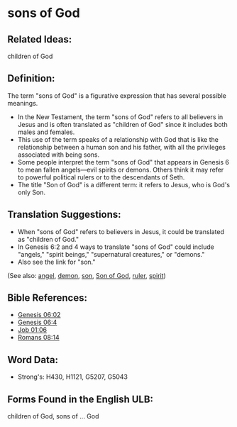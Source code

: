 # sons of God

## Related Ideas:

children of God


## Definition:

The term "sons of God" is a figurative expression that has several possible meanings.

* In the New Testament, the term "sons of God" refers to all believers in Jesus and is often translated as "children of God" since it includes both males and females.
* This use of the term speaks of a relationship with God that is like the relationship between a human son and his father, with all the privileges associated with being sons.
* Some people interpret the term "sons of God" that appears in Genesis 6 to mean fallen angels—evil spirits or demons. Others think it may refer to powerful political rulers or to the descendants of Seth.
* The title "Son of God" is a different term: it refers to Jesus, who is God's only Son.

## Translation Suggestions:

* When "sons of God" refers to believers in Jesus, it could be translated as "children of God."
* In Genesis 6:2 and 4 ways to translate "sons of God" could include "angels," "spirit beings," "supernatural creatures," or "demons."
* Also see the link for "son."

(See also: [angel](../kt/angel.md), [demon](../kt/demon.md), [son](../kt/son.md), [Son of God](../kt/sonofgod.md), [ruler](../other/ruler.md), [spirit](../kt/spirit.md))

## Bible References:

* [Genesis 06:02](rc://en/tn/help/gen/06/02)
* [Genesis 06:4](rc://en/tn/help/gen/06/4)
* [Job 01:06](rc://en/tn/help/job/01/06)
* [Romans 08:14](rc://en/tn/help/rom/08/14)

## Word Data:

* Strong's: H430, H1121, G5207, G5043

## Forms Found in the English ULB:

children of God, sons of ... God


